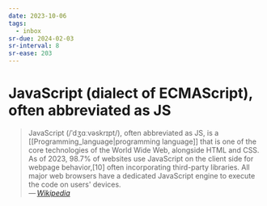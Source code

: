 ```yaml
---
date: 2023-10-06
tags:
  - inbox
sr-due: 2024-02-03
sr-interval: 8
sr-ease: 203
---
```


# JavaScript (dialect of ECMAScript), often abbreviated as JS

> JavaScript (/ˈdʒɑːvəskrɪpt/), often abbreviated as JS, is a
> [[Programming_language|programming language]] that is one of the core
> technologies of the World Wide Web, alongside HTML and CSS. As of 2023,
> 98.7% of websites use JavaScript on the client side for webpage
> behavior,[10] often incorporating third-party libraries. All major web
> browsers have a dedicated JavaScript engine to execute the code on users'
> devices.\
> — <cite>[Wikipedia](https://en.wikipedia.org/wiki/JavaScript)</cite>
